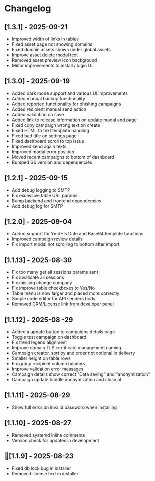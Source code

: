 # Changelog

## [1.3.1] - 2025-09-21
- Improved width of links in tables
- Fixed asset page not showing domains
- Fixed domain assets shown under global assets
- Improve asset delete modal text
- Removed asset preview icon background
- Minor improvements to install / login UI.

## [1.3.0] - 2025-09-19
- Added dark mode support and various UI improvements
- Added manual backup functionality
- Added reported functionality for phishing campaigns
- Added recipient manual send action
- Added validation on save
- Added link to release information on update modal and page
- Fixed copy campaign wrong text on create
- Fixed HTML to text template handling
- Fixed bad title on settings page
- Fixed dashboard scroll to top issue
- Improved send again texts
- Improved modal error position
- Moved recent campaigns to bottom of dashboard
- Bumped Go version and dependencies

## [1.2.1] - 2025-09-15
- Add debug logging to SMTP
- Fix excessive table URL params
- Bump backend and frontend dependencies
- Add debug log for SMTP

## [1.2.0] - 2025-09-04
- Added support for YmdHis Date and Base64 template functions
- Improved campaign review details
- Fix import modal not scrolling to bottom after import

## [1.1.13] - 2025-08-30
- Fix too many get all sessions params sent
- Fix invalidate all sessions
- Fix missing change company
- Fix improve table checkboxes to Yes/No
- Table menu is now larger and placed more correctly
- Simple code editor for API senders body
- Removed CRM/License link from developer panel

## [1.1.12] - 2025-08 -29
- Added a update button to campaigns details page
- Toggle test campaign on dashboard
- Fix trend legend alignment
- Improve domain TLS certificate management naming
- Campaign creator, sort by and order not optional in delivery
- Smaller height on table rows
- Fix group recipient column headers
- Improve validation error messages
- Campaign details show correct "Data saving" and "anonymization"
- Campaign update handle anonymization and close at

## [1.1.11] - 2025-08-29
- Show full error on invalid password when installing

## [1.1.10] - 2025-08-27
- Removed systemd inline comments
- Version check for updates in development

## [1.1.9] - 2025-08-23
- Fixed db lock bug in installer
- Removed license text in installer
